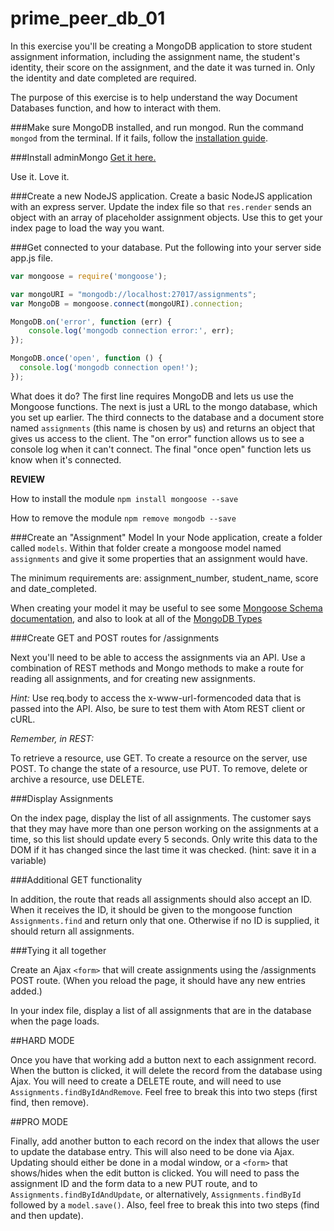 # prime_peer_db_01
In this exercise you'll be creating a MongoDB application to store student assignment information, including the assignment name, the student's identity, their score on the assignment, and the date it was turned in. Only the identity and date completed are required.

The purpose of this exercise is to help understand the way Document Databases function, and how to interact with them. 

###Make sure MongoDB installed, and run mongod.
Run the command `mongod` from the terminal. If it fails, follow the [installation guide](http://docs.mongodb.org/manual/tutorial/install-mongodb-on-os-x/).

###Install adminMongo
[Get it here.](https://github.com/mrvautin/adminMongo)

Use it. Love it.

###Create a new NodeJS application. 
Create a basic NodeJS application with an express server. Update the index file so that `res.render` sends an object with an array of placeholder assignment objects. Use this to get your index page to load the way you want.

###Get connected to your database.
Put the following into your server side app.js file.

``` JavaScript
var mongoose = require('mongoose');

var mongoURI = "mongodb://localhost:27017/assignments";
var MongoDB = mongoose.connect(mongoURI).connection;

MongoDB.on('error', function (err) {
    console.log('mongodb connection error:', err);
});

MongoDB.once('open', function () {
  console.log('mongodb connection open!');
});
```

What does it do? The first line requires MongoDB and lets us use the Mongoose functions. The next is just a URL to the mongo database, which you set up earlier. The third connects to the database and a document store named `assignments` (this name is chosen by us) and returns an object that gives us access to the client. The "on error" function allows us to see a console log when it can't connect. The final "once open" function lets us know when it's connected. 

**REVIEW**

How to install the module
`npm install mongoose --save`

How to remove the module
`npm remove mongodb --save`

###Create an "Assignment" Model
In your Node application, create a folder called `models`. Within that folder create a mongoose model named `assignments` and give it some properties that an assignment would have. 

The minimum requirements are: assignment_number, student_name, score and date_completed. 

When creating your model it may be useful to see some [Mongoose Schema documentation](http://mongoosejs.com/docs/guide.html), and also to look at all of the [MongoDB Types](http://docs.mongodb.org/manual/reference/bson-types/)

###Create GET and POST routes for /assignments

Next you'll need to be able to access the assignments via an API. Use a combination of REST methods and Mongo methods to make a route for reading all assignments, and for creating new assignments.

*Hint:* Use req.body to access the x-www-url-formencoded data that is passed into the API. Also, be sure to test them with Atom REST client or cURL.

*Remember, in REST:*

To retrieve a resource, use GET. 
To create a resource on the server, use POST.
To change the state of a resource, use PUT.
To remove, delete or archive a resource, use DELETE.

###Display Assignments

On the index page, display the list of all assignments. The customer says that they may have more than one person working on the assignments at a time, so this list should update every 5 seconds. Only write this data to the DOM if it has changed since the last time it was checked. (hint: save it in a variable)

###Additional GET functionality

In addition, the route that reads all assignments should also accept an ID. When it receives the ID, it should be given to the mongoose function `Assignments.find` and return only that one. Otherwise if no ID is supplied, it should return all assignments.

###Tying it all together

Create an Ajax `<form>` that will create assignments using the /assignments POST route. (When you reload the page, it should have any new entries added.)

In your index file, display a list of all assignments that are in the database when the page loads.

##HARD MODE

Once you have that working add a button next to each assignment record. When the button is clicked, it will delete the record from the database using Ajax. You will need to create a DELETE route, and will need to use `Assignments.findByIdAndRemove`.  Feel free to break this into two steps (first find, then remove).

##PRO MODE

Finally, add another button to each record on the index that allows the user to update the database entry. This will also need to be done via Ajax. Updating should either be done in a modal window, or a `<form>` that shows/hides when the edit button is clicked. You will need to pass the assignment ID and the form data to a new PUT route, and to `Assignments.findByIdAndUpdate`, or alternatively, `Assignments.findById` followed by a `model.save()`. Also, feel free to break this into two steps (find and then update).

